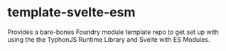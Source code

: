 # template-svelte-esm
Provides a bare-bones Foundry module template repo to get set up with using the the TyphonJS Runtime Library and Svelte with ES Modules.
